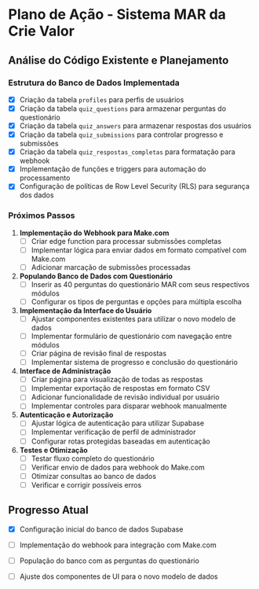 
# Plano de Ação - Sistema MAR da Crie Valor

## Análise do Código Existente e Planejamento

### Estrutura do Banco de Dados Implementada
- [x] Criação da tabela `profiles` para perfis de usuários
- [x] Criação da tabela `quiz_questions` para armazenar perguntas do questionário
- [x] Criação da tabela `quiz_answers` para armazenar respostas dos usuários
- [x] Criação da tabela `quiz_submissions` para controlar progresso e submissões
- [x] Criação da tabela `quiz_respostas_completas` para formatação para webhook
- [x] Implementação de funções e triggers para automação do processamento
- [x] Configuração de políticas de Row Level Security (RLS) para segurança dos dados

### Próximos Passos

1. **Implementação do Webhook para Make.com**
   - [ ] Criar edge function para processar submissões completas
   - [ ] Implementar lógica para enviar dados em formato compatível com Make.com
   - [ ] Adicionar marcação de submissões processadas

2. **Populando Banco de Dados com Questionário**
   - [ ] Inserir as 40 perguntas do questionário MAR com seus respectivos módulos
   - [ ] Configurar os tipos de perguntas e opções para múltipla escolha

3. **Implementação da Interface do Usuário**
   - [ ] Ajustar componentes existentes para utilizar o novo modelo de dados
   - [ ] Implementar formulário de questionário com navegação entre módulos
   - [ ] Criar página de revisão final de respostas
   - [ ] Implementar sistema de progresso e conclusão do questionário

4. **Interface de Administração**
   - [ ] Criar página para visualização de todas as respostas
   - [ ] Implementar exportação de respostas em formato CSV
   - [ ] Adicionar funcionalidade de revisão individual por usuário
   - [ ] Implementar controles para disparar webhook manualmente

5. **Autenticação e Autorização**
   - [ ] Ajustar lógica de autenticação para utilizar Supabase
   - [ ] Implementar verificação de perfil de administrador
   - [ ] Configurar rotas protegidas baseadas em autenticação

6. **Testes e Otimização**
   - [ ] Testar fluxo completo do questionário
   - [ ] Verificar envio de dados para webhook do Make.com
   - [ ] Otimizar consultas ao banco de dados
   - [ ] Verificar e corrigir possíveis erros

## Progresso Atual

- [x] Configuração inicial do banco de dados Supabase
- [ ] Implementação do webhook para integração com Make.com
- [ ] População do banco com as perguntas do questionário
- [ ] Ajuste dos componentes de UI para o novo modelo de dados

